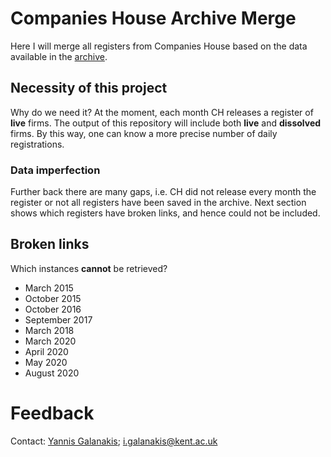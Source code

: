# Companies House Archive Merge

Here I will merge all registers from Companies House based on the data available in the [archive](https://webarchive.nationalarchives.gov.uk/*/http://download.companieshouse.gov.uk/en_output.html). 

## Necessity of this project
Why do we need it? At the moment, each month CH releases a register of **live** firms. The output of this repository will include both **live** and **dissolved** firms. By this way, one can know a more precise number of daily registrations.

### Data imperfection
Further back there are many gaps, i.e. CH did not release every month the register or not all registers have been saved in the archive. Next section shows which registers have broken links, and hence could not be included. 

## Broken links
Which instances **cannot** be retrieved?
- March 2015
- October 2015
- October 2016
- September 2017
- March 2018
- March 2020
- April 2020
- May 2020
- August 2020

# Feedback
Contact: [Yannis Galanakis](www.yannisgalanakis.com); <i.galanakis@kent.ac.uk>
